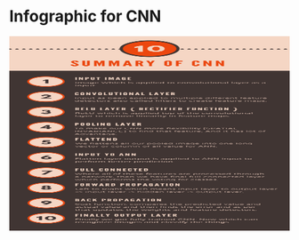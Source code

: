# Infographic for CNN

<p align="center">
<img width="600" height="350" src="https://github.com/Balajisivakumar92/100_DAYS_OF_ML_CHALLENGE/blob/master/ML%20code-s/Day%2014%20-%20CNN/imgs/summary%20OF%20cnn.jpg">
</p>
